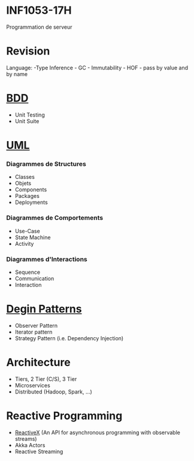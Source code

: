 # INF1053-17H
Programmation de serveur

# Revision
   Language:
     -Type Inference
     - GC
     - Immutability
     - HOF
     - pass by value and by name 

# [BDD](https://fr.wikipedia.org/wiki/Behavior_driven_development) 
- Unit Testing
- Unit Suite

# [UML](https://fr.wikipedia.org/wiki/UML_(informatique))
### Diagrammes de Structures
- Classes
- Objets
- Components
- Packages
- Deployments

### Diagrammes de Comportements
- Use-Case 
- State Machine
- Activity

### Diagrammes d'Interactions
- Sequence
- Communication
- Interaction

# [Degin Patterns](https://fr.wikipedia.org/wiki/Patron_de_conception)

- Observer Pattern
- Iterator pattern
- Strategy Pattern (i.e. Dependency Injection)


# Architecture

- Tiers, 2 Tier (C/S), 3 Tier
- Microservices
- Distributed (Hadoop, Spark, ...)


# Reactive Programming
- [ReactiveX](http://reactivex.io) (An API for asynchronous programming with observable streams)
- Akka Actors
- Reactive Streaming
